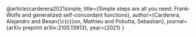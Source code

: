 @article{carderera2021simple,
  title={Simple steps are all you need: Frank-Wolfe and generalized self-concordant functions},
  author={Carderera, Alejandro and Besan{\c{c}}on, Mathieu and Pokutta, Sebastian},
  journal={arXiv preprint arXiv:2105.13913},
  year={2021}
}

